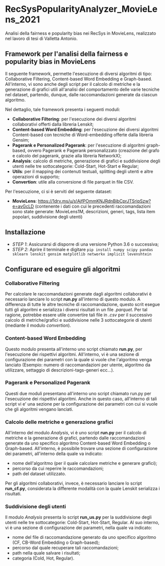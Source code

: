 # RecSysPopularityAnalyzer_MovieLens_2021
Analisi della fairness e popularity bias nei RecSys in MovieLens, realizzato nel lavoro di tesi di Valletta Antonio.


## Framework per l'analisi della fairness e popularity bias in MovieLens
<p> Il seguente framework, permette l'esecuzione di diversi algoritmi di tipo: Collaborative Filtering, Content-based Word Embedding e Graph-based.
    All'interno, vi sono anche degli script per il calcolo di metriche e la generazione di grafici utili all'analisi del comportamento delle varie tecniche nel dataset,             partendo, dunque, dalle raccomandazioni generate da ciascun algoritmo.
  
 Nel dettaglio, tale framework presenta i seguenti moduli:
  - **Collaborative Filtering**: per l'esecuzione dei diversi algoritmi collaborativi offerti dalla libreria Lenskit;
  - **Content-based Word Embedding**: per l'esecuzione dei diversi algoritmi Content-based con tecniche di Word-embedding offerte dalla libreria Gensim;
  - **Pagerank e Personalized Pagerank**:  per l'esecuzione di algoritmi graph-based, ovvero Pagerank e Pagerank personalizzato (creazione del grafo e calcolo del pagerank,         grazie alla libreria NetworkX);
  - **Analysis**: calcolo di metriche, generazione di grafici e suddivisione degli utenti nelle tre sottocategorie: Cold-Start, Hot-Start e Regular;
  - **Utils**: per il mapping dei contenuti testuali, splitting degli utenti e altre operazioni di supporto;
  - **Convertion**: utile alla conversione di file parquet in file CSV.
  
  Per l'esecuzione, ci si è serviti del seguente dataset:
  - **MovieLens**:  https://1drv.ms/u/s!AjfPOmmKNJRdnBibCprJTSripSzw?e=avGcLD (contenente i dati con cui le precedenti raccomandazioni sono state generate: MovieLens1M, descrizioni, generi, tags, lista item popolari, suddivisione degli utenti)
  
  ## Installazione
  - *STEP 1*: Assicurarsi di disporre di una versione Python 3.6 o successiva;
  - *STEP 2*: Aprire il terminale e digitare `pip install numpy scipy pandas sklearn lenskit gensim matplotlib networkx implicit levenshtein`
  
  ## Configurare ed eseguire gli algoritmi
  ### Collaborative Filtering
  Per calcolare le raccomandazioni generate dagli algoritmi collaborativi è necessario lanciare lo script **run.py** all'interno di questo modulo. A differenza di tutte le     altre tecniche di raccomandazione, questo scrit esegue tutti gli algoritmi e serializza i diversi risultati in un file *.parquet*. Per tal ragione, potrebbe essere utile     convertire tali file in *.csv* per il successivo calcolo di metriche/grafici e suddivisione nelle 3 sottocategorie di utenti (mediante il modulo *convertion*).
  
  ### Content-based Word Embedding
  Questo modulo presenta all'interno uno script chiamato **run.py**, per l'esecuzione dei rispettivi algoritmi. All'interno, vi è una sezione di configurazione dei parametri   con la quale si vuole che l'algoritmo venga lanciato (Esempio: numero di raccomandazioni per utente, algoritmo da utilizzare, settaggio di descrizioni-tags-generi ecc...).
  
  ### Pagerank e Personalized Pagerank
  Questi due moduli presentano all'interno uno script chiamato run.py per l'esecuzione dei rispettivi algoritmi. Anche in questo caso, all'interno di tali script vi e' una     sezione per la configurazione dei parametri con cui si vuole che gli algoritmi vengano lanciati.
  
  ### Calcolo delle metriche e generazione grafici 
  All'interno del modulo *Analysis*, vi è uno script **run.py** per il calcolo di metriche e la generazione di grafici, partendo dalle raccomandazioni generate da uno           specifico algoritmo Content-based Word Embedding o Graph-based. All'interno, è possibile trovare una sezione di configurazione dei parametri, all'interno della quale va       indicato: 
  - nome dell'algoritmo (per il quale calcolare metriche e generare grafici);
  - percorso da cui reperire le raccomandazioni;
  - path del dataset utilizzato.
  
 Per gli algoritmi collaborativi, invece, è necessario lanciare lo script **run_cf.py**, considerata la differente modalità con la quale Lenskit serializza i risultati.
  
  ### Suddivisione degli utenti
  Il modulo *Analysis* presenta lo script **run_us.py** per la suddivisione degli utenti nelle tre sottocategorie: Cold-Start, Hot-Start, Regular. Al suo interno, vi è una     sezione di configurazione dei parametri, nella quale va indicato:
  - nome del file di raccomandazione generato da uno specifico algoritmo (CF, CB-Word Embedding o Graph-based);
  - percorso dal quale recuperare tali raccomandazioni;
  - path nella quale salvare i risultati;
  - categoria (Cold, Hot, Regular).
  
  
  
    

